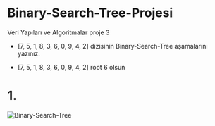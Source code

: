 # Binary-Search-Tree-Projesi
Veri Yapıları ve Algoritmalar proje 3

* [7, 5, 1, 8, 3, 6, 0, 9, 4, 2] dizisinin Binary-Search-Tree aşamalarını yazınız.

* [7, 5, 1, 8, 3, 6, 0, 9, 4, 2] root 6 olsun

# 1.

![Binary-Search-Tree](Binary-Search-Tree-Projesi\Adsız.png)

